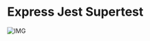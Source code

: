 # Express Jest Supertest

![IMG](https://raw.githubusercontent.com/alenworld/internship-template-tests/main/coverage.png)
